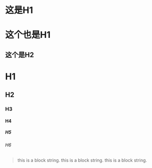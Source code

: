 # 这是H1

这个也是H1
============

这个是H2
------------

# H1
## H2
### H3
#### H4
##### H5
###### H6


> this is a block string.
> this is a block string.
this is a block string.
